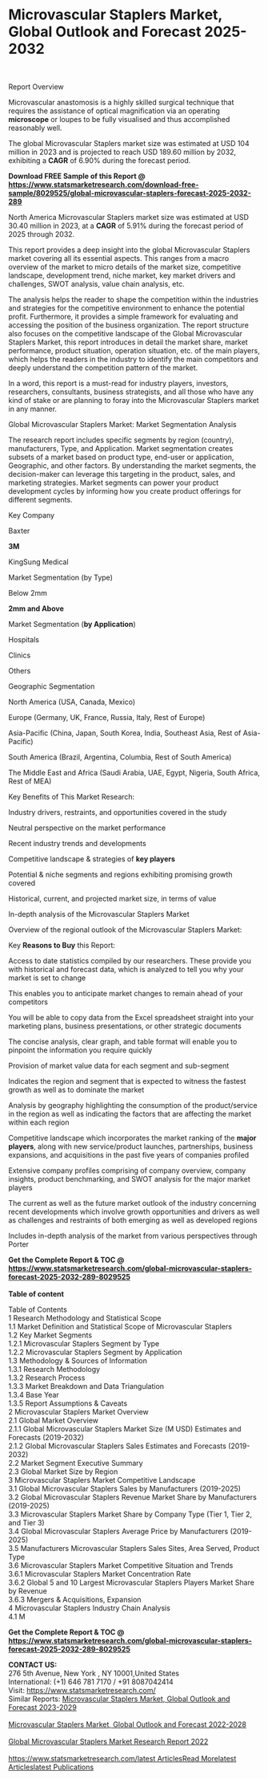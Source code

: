 <h1>Microvascular Staplers Market, Global Outlook and Forecast 2025-2032</h1><br/><p>Report Overview</p><p>Microvascular anastomosis is a highly skilled surgical technique that requires the assistance of optical magnification via an operating <strong>microscope</strong> or loupes to be fully visualised and thus accomplished reasonably well.</p><p>The global Microvascular Staplers market size was estimated at USD 104 million in 2023 and is projected to reach USD 189.60 million by 2032, exhibiting a <strong>CAGR</strong> of 6.90% during the forecast period.</p><p><strong>Download FREE Sample of this Report @ <a href="https://www.statsmarketresearch.com/download-free-sample/8029525/global-microvascular-staplers-forecast-2025-2032-289">https://www.statsmarketresearch.com/download-free-sample/8029525/global-microvascular-staplers-forecast-2025-2032-289</a></strong></p><p>North America Microvascular Staplers market size was estimated at USD 30.40 million in 2023, at a <strong>CAGR</strong> of 5.91% during the forecast period of 2025 through 2032.</p><p>This report provides a deep insight into the global Microvascular Staplers market covering all its essential aspects. This ranges from a macro overview of the market to micro details of the market size, competitive landscape, development trend, niche market, key market drivers and challenges, SWOT analysis, value chain analysis, etc.</p><p>The analysis helps the reader to shape the competition within the industries and strategies for the competitive environment to enhance the potential profit. Furthermore, it provides a simple framework for evaluating and accessing the position of the business organization. The report structure also focuses on the competitive landscape of the Global Microvascular Staplers Market, this report introduces in detail the market share, market performance, product situation, operation situation, etc. of the main players, which helps the readers in the industry to identify the main competitors and deeply understand the competition pattern of the market.</p><p>In a word, this report is a must-read for industry players, investors, researchers, consultants, business strategists, and all those who have any kind of stake or are planning to foray into the Microvascular Staplers market in any manner.</p><p>Global Microvascular Staplers Market: Market Segmentation Analysis</p><p>The research report includes specific segments by region (country), manufacturers, Type, and Application. Market segmentation creates subsets of a market based on product type, end-user or application, Geographic, and other factors. By understanding the market segments, the decision-maker can leverage this targeting in the product, sales, and marketing strategies. Market segments can power your product development cycles by informing how you create product offerings for different segments.</p><p>Key Company</p><p>Baxter</p><p><strong>3M</strong></p><p>KingSung Medical</p><p>Market Segmentation (by Type)</p><p>Below 2mm</p><p><strong>2mm and Above</strong></p><p>Market Segmentation (<strong>by Application</strong>)</p><p>Hospitals</p><p>Clinics</p><p>Others</p><p>Geographic Segmentation</p><p>North America (USA, Canada, Mexico)</p><p>Europe (Germany, UK, France, Russia, Italy, Rest of Europe)</p><p>Asia-Pacific (China, Japan, South Korea, India, Southeast Asia, Rest of Asia-Pacific)</p><p>South America (Brazil, Argentina, Columbia, Rest of South America)</p><p>The Middle East and Africa (Saudi Arabia, UAE, Egypt, Nigeria, South Africa, Rest of MEA)</p><p>Key Benefits of This Market Research:</p><p>Industry drivers, restraints, and opportunities covered in the study</p><p>Neutral perspective on the market performance</p><p>Recent industry trends and developments</p><p>Competitive landscape & strategies of <strong>key players</strong></p><p>Potential & niche segments and regions exhibiting promising growth covered</p><p>Historical, current, and projected market size, in terms of value</p><p>In-depth analysis of the Microvascular Staplers Market</p><p>Overview of the regional outlook of the Microvascular Staplers Market:</p><p>Key <strong>Reasons to Buy</strong> this Report:</p><p>Access to date statistics compiled by our researchers. These provide you with historical and forecast data, which is analyzed to tell you why your market is set to change</p><p>This enables you to anticipate market changes to remain ahead of your competitors</p><p>You will be able to copy data from the Excel spreadsheet straight into your marketing plans, business presentations, or other strategic documents</p><p>The concise analysis, clear graph, and table format will enable you to pinpoint the information you require quickly</p><p>Provision of market value data for each segment and sub-segment</p><p>Indicates the region and segment that is expected to witness the fastest growth as well as to dominate the market</p><p>Analysis by geography highlighting the consumption of the product/service in the region as well as indicating the factors that are affecting the market within each region</p><p>Competitive landscape which incorporates the market ranking of the <strong>major players</strong>, along with new service/product launches, partnerships, business expansions, and acquisitions in the past five years of companies profiled</p><p>Extensive company profiles comprising of company overview, company insights, product benchmarking, and SWOT analysis for the major market players</p><p>The current as well as the future market outlook of the industry concerning recent developments which involve growth opportunities and drivers as well as challenges and restraints of both emerging as well as developed regions</p><p>Includes in-depth analysis of the market from various perspectives through Porter</p><div><b>Get the Complete Report & TOC @ <a href="https://www.statsmarketresearch.com/global-microvascular-staplers-forecast-2025-2032-289-8029525">https://www.statsmarketresearch.com/global-microvascular-staplers-forecast-2025-2032-289-8029525</a></b></div><br><b>Table of content</b><p>Table of Contents<br />1 Research Methodology and Statistical Scope<br />1.1 Market Definition and Statistical Scope of Microvascular Staplers<br />1.2 Key Market Segments<br />1.2.1 Microvascular Staplers Segment by Type<br />1.2.2 Microvascular Staplers Segment by Application<br />1.3 Methodology & Sources of Information<br />1.3.1 Research Methodology<br />1.3.2 Research Process<br />1.3.3 Market Breakdown and Data Triangulation<br />1.3.4 Base Year<br />1.3.5 Report Assumptions & Caveats<br />2 Microvascular Staplers Market Overview<br />2.1 Global Market Overview<br />2.1.1 Global Microvascular Staplers Market Size (M USD) Estimates and Forecasts (2019-2032)<br />2.1.2 Global Microvascular Staplers Sales Estimates and Forecasts (2019-2032)<br />2.2 Market Segment Executive Summary<br />2.3 Global Market Size by Region<br />3 Microvascular Staplers Market Competitive Landscape<br />3.1 Global Microvascular Staplers Sales by Manufacturers (2019-2025)<br />3.2 Global Microvascular Staplers Revenue Market Share by Manufacturers (2019-2025)<br />3.3 Microvascular Staplers Market Share by Company Type (Tier 1, Tier 2, and Tier 3)<br />3.4 Global Microvascular Staplers Average Price by Manufacturers (2019-2025)<br />3.5 Manufacturers Microvascular Staplers Sales Sites, Area Served, Product Type<br />3.6 Microvascular Staplers Market Competitive Situation and Trends<br />3.6.1 Microvascular Staplers Market Concentration Rate<br />3.6.2 Global 5 and 10 Largest Microvascular Staplers Players Market Share by Revenue<br />3.6.3 Mergers & Acquisitions, Expansion<br />4 Microvascular Staplers Industry Chain Analysis<br />4.1 M<br><div><b>Get the Complete Report & TOC @ <a href="https://www.statsmarketresearch.com/global-microvascular-staplers-forecast-2025-2032-289-8029525">https://www.statsmarketresearch.com/global-microvascular-staplers-forecast-2025-2032-289-8029525</a></b></div></p> <b>CONTACT US:</b><br>276 5th Avenue, New York , NY 10001,United States<br>International: (+1) 646 781 7170 / +91 8087042414<br>Visit: <a href="https://www.statsmarketresearch.com/">https://www.statsmarketresearch.com/</a><br>Similar Reports: <a href="https://www.statsmarketresearch.com/global-microvascular-staplers-forecast-2025-2032-289-8029525">Microvascular Staplers Market, Global Outlook and Forecast 2023-2029</a><br/><br/><a href="https://www.statsmarketresearch.com/global-microvascular-staplers-forecast-2025-2032-289-8029525">Microvascular Staplers Market, Global Outlook and Forecast 2022-2028</a><br/><br/><a href="https://www.statsmarketresearch.com/global-microvascular-staplers-forecast-2025-2032-289-8029525">Global Microvascular Staplers Market Research Report 2022</a><br/><br/><a href="https://gyeongbokgung.com">https://www.statsmarketresearch.com/</a><a href="https://hallyeomaritime.com">latest Articles</a><a href="https://jingwansa.com">Read More</a><a href=https://nguoiviet.jp/">latest Articles</a><a href="https://www.intelmarketresearch.com/">latest Publications</a>